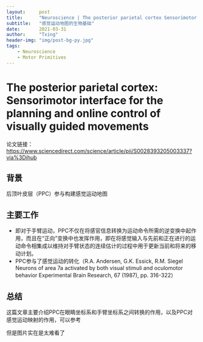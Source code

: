 ```yaml
---
layout:     post
title:      "Neuroscience | The posterior parietal cortex Sensorimotor interface for the planning and online control of visually guided movements"
subtitle:   "感觉运动地图的生物基础"
date:       2021-03-31
author:     "Txing"
header-img: "img/post-bg-py.jpg"
tags:
    - Neuroscience
    - Motor Primitives
---
```


# The posterior parietal cortex: Sensorimotor interface for the planning and online control of visually guided movements

论文链接：https://www.sciencedirect.com/science/article/pii/S0028393205003337?via%3Dihub

## 背景

后顶叶皮层（PPC）参与构建感觉运动地图

## 主要工作

- 即对于手臂运动，PPC不仅在将感官信息转换为运动命令所需的逆变换中起作用，而且在“正向”变换中也发挥作用，即在将感觉输入与先前和正在进行的运动命令相集成以维持对手臂状态的连续估计的过程中用于更新当前和将来的移动计划。
- PPC参与了感觉运动的转化（R.A. Andersen, G.K. Essick, R.M. Siegel
  Neurons of area 7a activated by both visual stimuli and oculomotor behavior
  Experimental Brain Research, 67 (1987), pp. 316-322）



## 总结

这篇文章主要介绍PPC在眼睛坐标系和手臂坐标系之间转换的作用，以及PPC对感觉运动映射的作用，可以参考

但是图片实在是太难看了




